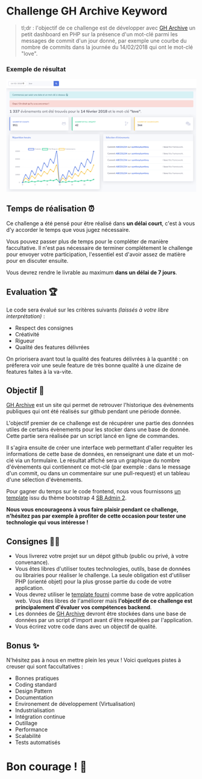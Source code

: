 # Challenge GH Archive Keyword

>  tl;dr :  l'objectif de ce challenge est de développer avec [GH Archive](https://www.gharchive.org/) un petit dashboard en PHP sur la présence d'un mot-clé parmi les messages de commit d'un jour donné, par exemple une courbe du nombre de commits dans la journée du 14/02/2018 qui ont le mot-clé "love".

### Exemple de résultat

![Capture d'écran du résultat attendu dans l'interface web](./challenge-gh-keyword.png)

## Temps de réalisation :alarm_clock:

Ce challenge a été pensé pour être réalisé dans **un délai court**, c'est à vous d'y accorder le temps que vous jugez nécessaire.

Vous pouvez passer plus de temps pour le compléter de manière faccultative. Il n'est pas nécessaire de terminer complétement le challenge pour envoyer votre participation, l'essentiel est d'avoir assez de matière pour en discuter ensuite.

Vous devrez rendre le livrable au maximum **dans un délai de 7 jours**.

## Evaluation :trophy: 

Le code sera évalué sur les critères suivants *(laissés à votre libre interprétation)* :

* Respect des consignes
* Créativité
* Rigueur
* Qualité des features délivrées

On priorisera avant tout la qualité des features délivrées à la quantité : on préferera voir une seule feature de très bonne qualité à une dizaine de features faites à la va-vite.

## Objectif :rocket:

[GH Archive](https://www.gharchive.org/) est un site qui permet de retrouver l'historique des évènements publiques qui ont été réalisés sur github pendant une période donnée.

L'objectif premier de ce challenge est de récupérer une partie des données utiles de certains évènements pour les stocker dans une base de donnée. Cette partie sera réalisée par un script lancé en ligne de commandes.

Il s'agira ensuite de créer une interface web permettant d'aller requêter les informations de cette base de données, en renseignant une date et un mot-clé via un formulaire. Le résultat affiché sera un graphique du nombre d'évènements qui contiennent ce mot-clé (par exemple : dans le message d'un commit, ou dans un commentaire sur une pull-request) et un tableau d'une sélection d'évènements.

Pour gagner du temps sur le code frontend, nous vous fournissons [un template](./template) issu du thème bootstrap 4 [SB Admin 2](https://startbootstrap.com/previews/sb-admin-2/).

**Nous vous encourageons à vous faire plaisir pendant ce challenge, n'hésitez pas par exemple à profiter de cette occasion pour tester une technologie qui vous intéresse !**

## Consignes :woman_teacher:

* Vous livrerez votre projet sur un dépot github (public ou privé, à votre convenance).
* Vous êtes libres d'utiliser toutes technologies, outils, base de données ou librairies pour réaliser le challenge. La seule obligation est d'utiliser PHP (orienté objet) pour la plus grosse partie du code de votre application.
* Vous devrez utiliser le [template fourni](./template) comme base de votre application web. Vous êtes libres de l'améliorer mais **l'objectif de ce challenge est principalement d'évaluer vos compétences backend**.
* Les données de [GH Archive](https://www.gharchive.org/) devront être stockées dans une base de données par un script d'import avant d'être requêtées par l'application.
* Vous écrirez votre code dans avec un objectif de qualité.

## Bonus :sparkles:

N'hésitez pas à nous en mettre plein les yeux ! Voici quelques pistes à creuser qui sont faccultatives :

* Bonnes pratiques
* Coding standard
* Design Pattern
* Documentation
* Environement de développement (Virtualisation)
* Industrialisation
* Intégration continue
* Outillage
* Performance
* Scalabilité
* Tests automatisés

# Bon courage ! :muscle: